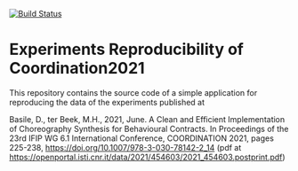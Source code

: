 [![Build Status](https://app.travis-ci.com/davidebasile/experimentsReproducibilityCoordination2021.svg?branch=master)](https://app.travis-ci.com/davidebasile/experimentsReproducibilityCoordination2021)


# Experiments Reproducibility of Coordination2021

This repository contains the source code of a simple application for reproducing the data of the experiments published at 

Basile, D., ter Beek, M.H., 2021, June. A Clean and Efficient Implementation of Choreography Synthesis for Behavioural Contracts. 
In Proceedings of the 23rd IFIP WG 6.1 International Conference, COORDINATION 2021, pages 225-238,
https://doi.org/10.1007/978-3-030-78142-2_14 (pdf at https://openportal.isti.cnr.it/data/2021/454603/2021_454603.postprint.pdf)
